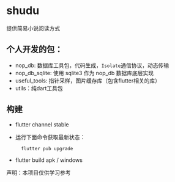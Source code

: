 # shudu

提供简易小说阅读方式

## 个人开发的包：
 - nop_db: 数据库工具包，代码生成，`Isolate`通信协议，动态传输
 - nop_db_sqlite: 使用 sqlite3 作为 nop_db 数据库底层实现
 - useful_tools: 指针采样，图片缓存库（包含flutter相关的库）
 - utils：纯dart工具包

## 构建
- flutter channel stable
- 运行下面命令获取最新状态：

        flutter pub upgrade
- flutter build apk / windows

声明：本项目仅供学习参考
